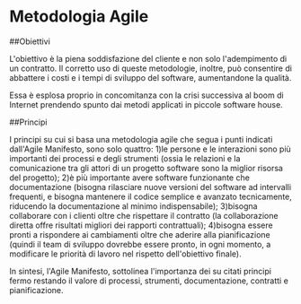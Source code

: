
# Metodologia Agile

##Obiettivi

L'obiettivo è la piena soddisfazione del cliente e non solo l'adempimento di un contratto. Il corretto uso di queste metodologie, 
inoltre, può consentire di abbattere i costi e i tempi di sviluppo del software, aumentandone la qualità.

Essa è esplosa proprio in concomitanza con la crisi successiva al boom di Internet prendendo spunto dai metodi applicati in piccole
software house.

##Principi

I principi su cui si basa una metodologia agile che segua i punti indicati dall'Agile Manifesto, sono solo quattro:
1)le persone e le interazioni sono più importanti dei processi e degli strumenti (ossia le relazioni e la comunicazione tra gli attori
di un progetto software sono la miglior risorsa del progetto);
2)è più importante avere software funzionante che documentazione (bisogna rilasciare nuove versioni del software ad intervalli frequenti,
e bisogna mantenere il codice semplice e avanzato tecnicamente, riducendo la documentazione al minimo indispensabile);
3)bisogna collaborare con i clienti oltre che rispettare il contratto (la collaborazione diretta offre risultati migliori dei rapporti
contrattuali);
4)bisogna essere pronti a rispondere ai cambiamenti oltre che aderire alla pianificazione (quindi il team di sviluppo dovrebbe essere 
pronto, in ogni momento, a modificare le priorità di lavoro nel rispetto dell'obiettivo finale).

In sintesi, l'Agile Manifesto, sottolinea l'importanza dei su citati principi fermo restando il valore di processi, strumenti, 
documentazione, contratti e pianificazione.



